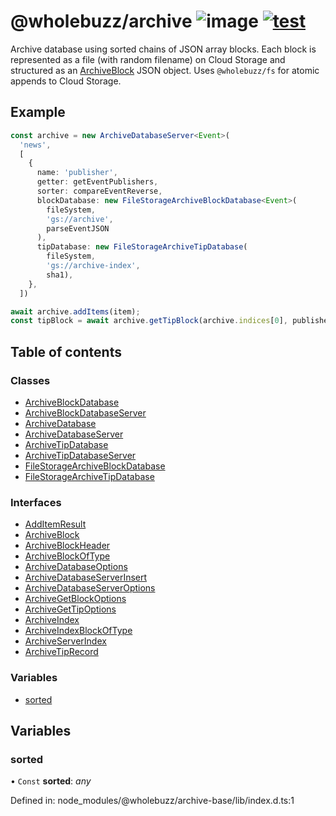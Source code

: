 # @wholebuzz/archive ![image](https://img.shields.io/npm/v/@wholebuzz/archive) [![test](https://github.com/wholebuzz/archive/actions/workflows/test.yaml/badge.svg)](https://github.com/wholebuzz/archive/actions/workflows/test.yaml)

Archive database using sorted chains of JSON array blocks. Each block is represented as a file (with random filename) on Cloud Storage and structured as an [ArchiveBlock](docs/interfaces/archiveblock.md) JSON object. Uses `@wholebuzz/fs` for atomic appends to Cloud Storage.

## Example

```typescript
const archive = new ArchiveDatabaseServer<Event>(
  'news',
  [
    {
      name: 'publisher',
      getter: getEventPublishers,
      sorter: compareEventReverse,
      blockDatabase: new FileStorageArchiveBlockDatabase<Event>(
        fileSystem,
        'gs://archive',
        parseEventJSON
      ),
      tipDatabase: new FileStorageArchiveTipDatabase(
        fileSystem,
        'gs://archive-index',
        sha1),
    },
  ])

await archive.addItems(item);
const tipBlock = await archive.getTipBlock(archive.indices[0], publisher)
```

## Table of contents

### Classes

- [ArchiveBlockDatabase](docs/classes/archiveblockdatabase.md)
- [ArchiveBlockDatabaseServer](docs/classes/archiveblockdatabaseserver.md)
- [ArchiveDatabase](docs/classes/archivedatabase.md)
- [ArchiveDatabaseServer](docs/classes/archivedatabaseserver.md)
- [ArchiveTipDatabase](docs/classes/archivetipdatabase.md)
- [ArchiveTipDatabaseServer](docs/classes/archivetipdatabaseserver.md)
- [FileStorageArchiveBlockDatabase](docs/classes/filestoragearchiveblockdatabase.md)
- [FileStorageArchiveTipDatabase](docs/classes/filestoragearchivetipdatabase.md)

### Interfaces

- [AddItemResult](docs/interfaces/additemresult.md)
- [ArchiveBlock](docs/interfaces/archiveblock.md)
- [ArchiveBlockHeader](docs/interfaces/archiveblockheader.md)
- [ArchiveBlockOfType](docs/interfaces/archiveblockoftype.md)
- [ArchiveDatabaseOptions](docs/interfaces/archivedatabaseoptions.md)
- [ArchiveDatabaseServerInsert](docs/interfaces/archivedatabaseserverinsert.md)
- [ArchiveDatabaseServerOptions](docs/interfaces/archivedatabaseserveroptions.md)
- [ArchiveGetBlockOptions](docs/interfaces/archivegetblockoptions.md)
- [ArchiveGetTipOptions](docs/interfaces/archivegettipoptions.md)
- [ArchiveIndex](docs/interfaces/archiveindex.md)
- [ArchiveIndexBlockOfType](docs/interfaces/archiveindexblockoftype.md)
- [ArchiveServerIndex](docs/interfaces/archiveserverindex.md)
- [ArchiveTipRecord](docs/interfaces/archivetiprecord.md)

### Variables

- [sorted](docs/modules.md#sorted)

## Variables

### sorted

• `Const` **sorted**: *any*

Defined in: node_modules/@wholebuzz/archive-base/lib/index.d.ts:1
